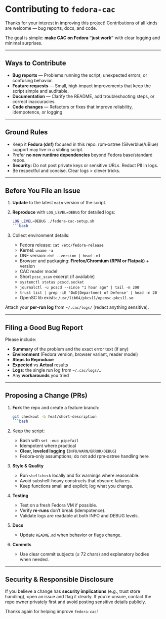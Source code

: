 # Contributing to `fedora-cac`

Thanks for your interest in improving this project! Contributions of all kinds are welcome — bug reports, docs, and code.

The goal is simple: **make CAC on Fedora “just work”** with clear logging and minimal surprises.

---

## Ways to Contribute

- **Bug reports** — Problems running the script, unexpected errors, or confusing behavior.
- **Feature requests** — Small, high‑impact improvements that keep the script simple and auditable.
- **Documentation** — Clarify the README, add troubleshooting steps, or correct inaccuracies.
- **Code changes** — Refactors or fixes that improve reliability, idempotence, or logging.

---

## Ground Rules

- Keep it **Fedora (dnf)** focused in this repo. rpm‑ostree (Silverblue/uBlue) support may live in a sibling script.
- Prefer **no new runtime dependencies** beyond Fedora base/standard repos.
- **Security:** Do not post private keys or sensitive URLs. Redact PII in logs.
- Be respectful and concise. Clear logs > clever tricks.

---

## Before You File an Issue

1. **Update** to the latest `main` version of the script.

2. **Reproduce** with `LOG_LEVEL=DEBUG` for detailed logs:

   ```bash
   LOG_LEVEL=DEBUG ./fedora-cac-setup.sh
   ```bash

3. Collect environment details:

   - Fedora release: `cat /etc/fedora-release`
   - Kernel: `uname -a`
   - DNF version: `dnf --version | head -n1`
   - Browser and packaging: **Firefox/Chromium (RPM or Flatpak)** + version
   - CAC reader model
   - Short `pcsc_scan` excerpt (if available)
   - `systemctl status pcscd.socket`
   - `journalctl -u pcscd --since "1 hour ago" | tail -n 200`
   - `trust list | grep -iE 'DoD|Department of Defense' | head -n 20`
   - OpenSC lib exists: `/usr/lib64/pkcs11/opensc-pkcs11.so`

Attach your **per‑run log** from `~/.cac/logs/` (redact anything sensitive).

---

## Filing a Good Bug Report

Please include:

- **Summary** of the problem and the exact error text (if any)
- **Environment** (Fedora version, browser variant, reader model)
- **Steps to Reproduce**
- **Expected** vs **Actual** results
- **Logs**: the single run log from `~/.cac/logs/…`
- Any **workarounds** you tried

---

## Proposing a Change (PRs)

1. **Fork** the repo and create a feature branch:

   ```bash
   git checkout -b feat/short-description
   ```bash

2. Keep the script:

   - Bash with `set -euo pipefail`
   - Idempotent where practical
   - **Clear, leveled logging** (`INFO/WARN/ERROR/DEBUG`)
   - Fedora‑only assumptions; do not add rpm‑ostree handling here

3. **Style & Quality**

   - Run `shellcheck` locally and fix warnings where reasonable.
   - Avoid subshell-heavy constructs that obscure failures.
   - Keep functions small and explicit; log what you change.

4. **Testing**

   - Test on a fresh Fedora VM if possible.
   - Verify **re‑runs** don’t break (idempotence).
   - Validate logs are readable at both INFO and DEBUG levels.

5. **Docs**

   - Update `README.md` when behavior or flags change.

6. **Commits**

   - Use clear commit subjects (≤ 72 chars) and explanatory bodies when needed.

---

## Security & Responsible Disclosure

If you believe a change has **security implications** (e.g., trust store handling), open an issue and flag it clearly. If you’re unsure, contact the repo owner privately first and avoid posting sensitive details publicly.

Thanks again for helping improve `fedora-cac`!